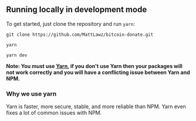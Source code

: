 ## Running locally in development mode

To get started, just clone the repository and run `yarn`:

`
git clone https://github.com/MattLawz/bitcoin-donate.git
`

`
yarn
`

`
yarn dev
`

**Note: You must use [Yarn](https://yarnpkg.com/), if you don't use Yarn then your packages will not work correctly and you will have a conflicting issue between Yarn and NPM.**

### Why we use yarn

Yarn is faster, more secure, stable, and more reliable than NPM. Yarn even fixes a lot of common issues with NPM.
